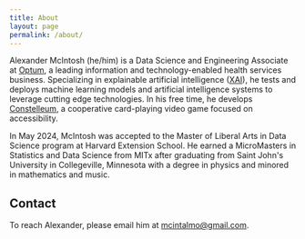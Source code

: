 ```yaml
---
title: About
layout: page
permalink: /about/
---
```

Alexander McIntosh (he/him) is a Data Science and Engineering Associate
at [Optum](https://www.optum.com),
a leading information and technology-enabled health services business.
Specializing in explainable artificial intelligence
([XAI](https://en.wikipedia.org/wiki/Explainable_artificial_intelligence)),
he tests and deploys machine learning models
and artificial intelligence systems
to leverage cutting edge technologies.
In his free time, he develops [Constelleum](https://constelleum.com),
a cooperative card-playing video game focused on accessibility.

In May 2024, McIntosh was accepted
to the Master of Liberal Arts in Data Science program
at Harvard Extension School.
He earned a MicroMasters in Statistics and Data Science from MITx
after graduating from Saint John's University in Collegeville, Minnesota
with a degree in physics
and minored in mathematics and music.

## Contact

To reach Alexander, please email him at
[mcintalmo@gmail.com](mailto:mcintalmo@gmail.com).
